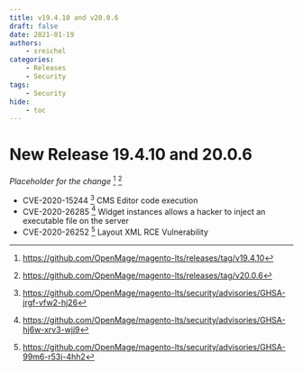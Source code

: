 ```yaml
---
title: v19.4.10 and v20.0.6
draft: false
date: 2021-01-19
authors:
    - sreichel
categories:
    - Releases
    - Security
tags:
    - Security
hide:
    - toc
---
```


# New Release 19.4.10 and 20.0.6

_Placeholder for the change_ [^1] [^2]

- CVE-2020-15244 [^3] CMS Editor code execution
- CVE-2020-26285 [^4] Widget instances allows a hacker to inject an executable file on the server
- CVE-2020-26252 [^5] Layout XML RCE Vulnerability

<!-- more -->

[^1]: https://github.com/OpenMage/magento-lts/releases/tag/v19.4.10
[^2]: https://github.com/OpenMage/magento-lts/releases/tag/v20.0.6
[^3]: https://github.com/OpenMage/magento-lts/security/advisories/GHSA-jrgf-vfw2-hj26
[^4]: https://github.com/OpenMage/magento-lts/security/advisories/GHSA-hj6w-xrv3-wjj9
[^5]: https://github.com/OpenMage/magento-lts/security/advisories/GHSA-99m6-r53j-4hh2
